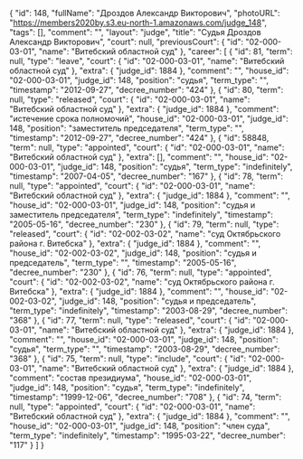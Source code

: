 {
    "id": 148,
    "fullName": "Дроздов Александр Викторович",
    "photoURL": "https://members2020by.s3.eu-north-1.amazonaws.com/judge_148",
    "tags": [],
    "comment": "",
    "layout": "judge",
    "title": "Судья Дроздов Александр Викторович",
    "court": null,
    "previousCourt": {
        "id": "02-000-03-01",
        "name": "Витебский областной суд"
    },
    "career": [
        {
            "id": 81,
            "term": null,
            "type": "leave",
            "court": {
                "id": "02-000-03-01",
                "name": "Витебский областной суд"
            },
            "extra": {
                "judge_id": 1884
            },
            "comment": "",
            "house_id": "02-000-03-01",
            "judge_id": 148,
            "position": "судья",
            "term_type": "",
            "timestamp": "2012-09-27",
            "decree_number": "424"
        },
        {
            "id": 80,
            "term": null,
            "type": "released",
            "court": {
                "id": "02-000-03-01",
                "name": "Витебский областной суд"
            },
            "extra": {
                "judge_id": 1884
            },
            "comment": "истечение срока полномочий",
            "house_id": "02-000-03-01",
            "judge_id": 148,
            "position": "заместитель председателя",
            "term_type": "",
            "timestamp": "2012-09-27",
            "decree_number": "424"
        },
        {
            "id": 58848,
            "term": null,
            "type": "appointed",
            "court": {
                "id": "02-000-03-01",
                "name": "Витебский областной суд"
            },
            "extra": [],
            "comment": "",
            "house_id": "02-000-03-01",
            "judge_id": 148,
            "position": "судья",
            "term_type": "indefinitely",
            "timestamp": "2007-04-05",
            "decree_number": "167"
        },
        {
            "id": 78,
            "term": null,
            "type": "appointed",
            "court": {
                "id": "02-000-03-01",
                "name": "Витебский областной суд"
            },
            "extra": {
                "judge_id": 1884
            },
            "comment": "",
            "house_id": "02-000-03-01",
            "judge_id": 148,
            "position": "судья и заместитель председателя",
            "term_type": "indefinitely",
            "timestamp": "2005-05-16",
            "decree_number": "230"
        },
        {
            "id": 79,
            "term": null,
            "type": "released",
            "court": {
                "id": "02-002-03-02",
                "name": "суд Октябрьского района г. Витебска"
            },
            "extra": {
                "judge_id": 1884
            },
            "comment": "",
            "house_id": "02-002-03-02",
            "judge_id": 148,
            "position": "судья и председатель",
            "term_type": "",
            "timestamp": "2005-05-16",
            "decree_number": "230"
        },
        {
            "id": 76,
            "term": null,
            "type": "appointed",
            "court": {
                "id": "02-002-03-02",
                "name": "суд Октябрьского района г. Витебска"
            },
            "extra": {
                "judge_id": 1884
            },
            "comment": "",
            "house_id": "02-002-03-02",
            "judge_id": 148,
            "position": "судья и председатель",
            "term_type": "indefinitely",
            "timestamp": "2003-08-29",
            "decree_number": "368"
        },
        {
            "id": 77,
            "term": null,
            "type": "released",
            "court": {
                "id": "02-000-03-01",
                "name": "Витебский областной суд"
            },
            "extra": {
                "judge_id": 1884
            },
            "comment": "",
            "house_id": "02-000-03-01",
            "judge_id": 148,
            "position": "судья",
            "term_type": "",
            "timestamp": "2003-08-29",
            "decree_number": "368"
        },
        {
            "id": 75,
            "term": null,
            "type": "include",
            "court": {
                "id": "02-000-03-01",
                "name": "Витебский областной суд"
            },
            "extra": {
                "judge_id": 1884
            },
            "comment": "состав президиума",
            "house_id": "02-000-03-01",
            "judge_id": 148,
            "position": "судья",
            "term_type": "indefinitely",
            "timestamp": "1999-12-06",
            "decree_number": "708"
        },
        {
            "id": 74,
            "term": null,
            "type": "appointed",
            "court": {
                "id": "02-000-03-01",
                "name": "Витебский областной суд"
            },
            "extra": {
                "judge_id": 1884
            },
            "comment": "",
            "house_id": "02-000-03-01",
            "judge_id": 148,
            "position": "член суда",
            "term_type": "indefinitely",
            "timestamp": "1995-03-22",
            "decree_number": "117"
        }
    ]
}